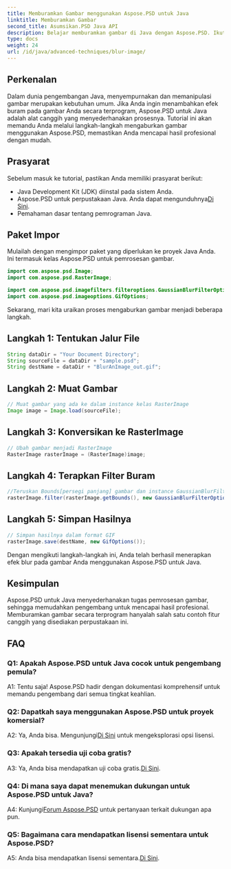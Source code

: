 ```yaml
---
title: Memburamkan Gambar menggunakan Aspose.PSD untuk Java
linktitle: Memburamkan Gambar
second_title: Asumsikan.PSD Java API
description: Belajar memburamkan gambar di Java dengan Aspose.PSD. Ikuti panduan langkah demi langkah kami untuk hasil profesional.
type: docs
weight: 24
url: /id/java/advanced-techniques/blur-image/
---
```

## Perkenalan

Dalam dunia pengembangan Java, menyempurnakan dan memanipulasi gambar merupakan kebutuhan umum. Jika Anda ingin menambahkan efek buram pada gambar Anda secara terprogram, Aspose.PSD untuk Java adalah alat canggih yang menyederhanakan prosesnya. Tutorial ini akan memandu Anda melalui langkah-langkah mengaburkan gambar menggunakan Aspose.PSD, memastikan Anda mencapai hasil profesional dengan mudah.

## Prasyarat

Sebelum masuk ke tutorial, pastikan Anda memiliki prasyarat berikut:

- Java Development Kit (JDK) diinstal pada sistem Anda.
-  Aspose.PSD untuk perpustakaan Java. Anda dapat mengunduhnya[Di Sini](https://releases.aspose.com/psd/java/).
- Pemahaman dasar tentang pemrograman Java.

## Paket Impor

Mulailah dengan mengimpor paket yang diperlukan ke proyek Java Anda. Ini termasuk kelas Aspose.PSD untuk pemrosesan gambar.

```java
import com.aspose.psd.Image;
import com.aspose.psd.RasterImage;

import com.aspose.psd.imagefilters.filteroptions.GaussianBlurFilterOptions;
import com.aspose.psd.imageoptions.GifOptions;
```

Sekarang, mari kita uraikan proses mengaburkan gambar menjadi beberapa langkah.

## Langkah 1: Tentukan Jalur File

```java
String dataDir = "Your Document Directory";
String sourceFile = dataDir + "sample.psd";
String destName = dataDir + "BlurAnImage_out.gif";
```

## Langkah 2: Muat Gambar

```java
// Muat gambar yang ada ke dalam instance kelas RasterImage
Image image = Image.load(sourceFile);
```

## Langkah 3: Konversikan ke RasterImage

```java
// Ubah gambar menjadi RasterImage
RasterImage rasterImage = (RasterImage)image;
```

## Langkah 4: Terapkan Filter Buram

```java
//Teruskan Bounds[persegi panjang] gambar dan instance GaussianBlurFilterOptions ke metode Filter
rasterImage.filter(rasterImage.getBounds(), new GaussianBlurFilterOptions(15, 15));
```

## Langkah 5: Simpan Hasilnya

```java
// Simpan hasilnya dalam format GIF
rasterImage.save(destName, new GifOptions());
```

Dengan mengikuti langkah-langkah ini, Anda telah berhasil menerapkan efek blur pada gambar Anda menggunakan Aspose.PSD untuk Java.

## Kesimpulan

Aspose.PSD untuk Java menyederhanakan tugas pemrosesan gambar, sehingga memudahkan pengembang untuk mencapai hasil profesional. Memburamkan gambar secara terprogram hanyalah salah satu contoh fitur canggih yang disediakan perpustakaan ini.

## FAQ

### Q1: Apakah Aspose.PSD untuk Java cocok untuk pengembang pemula?

A1: Tentu saja! Aspose.PSD hadir dengan dokumentasi komprehensif untuk memandu pengembang dari semua tingkat keahlian.

### Q2: Dapatkah saya menggunakan Aspose.PSD untuk proyek komersial?

 A2: Ya, Anda bisa. Mengunjungi[Di Sini](https://purchase.aspose.com/buy) untuk mengeksplorasi opsi lisensi.

### Q3: Apakah tersedia uji coba gratis?

 A3: Ya, Anda bisa mendapatkan uji coba gratis.[Di Sini](https://releases.aspose.com/).

### Q4: Di mana saya dapat menemukan dukungan untuk Aspose.PSD untuk Java?

 A4: Kunjungi[Forum Aspose.PSD](https://forum.aspose.com/c/psd/34) untuk pertanyaan terkait dukungan apa pun.

### Q5: Bagaimana cara mendapatkan lisensi sementara untuk Aspose.PSD?

 A5: Anda bisa mendapatkan lisensi sementara.[Di Sini](https://purchase.aspose.com/temporary-license/).
